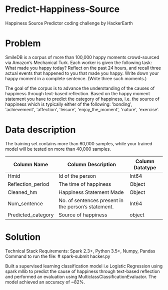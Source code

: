 # Predict-Happiness-Source
Happiness Source Predictor coding challenge by HackerEarth

# Problem
SmileDB is a corpus of more than 100,000 happy moments crowd-sourced via Amazon’s Mechanical Turk. Each worker is given the following task: What made you happy today? Reflect on the past 24 hours, and recall three actual events that happened to you that made you happy. Write down your happy moment in a complete sentence. (Write three such moments.)

The goal of the corpus is to advance the understanding of the causes of happiness through text-based reflection.
Based on the happy moment statement you have to predict the category of happiness, i.e. the source of happiness which is typically either of the following: 'bonding', 'achievement', 'affection', 'leisure', 'enjoy_the_moment', 'nature', 'exercise'.

# Data description
The training set contains more than 60,000 samples, while your trained model will be tested on more than 40,000 samples.

| Column Name | Column Description | Column Datatype |
| --- | --- | --- |
| Hmid | Id of the person | Int64 |
| Reflection_period | The time of happiness | Object |
| Cleaned_hm | Happiness Statement Made | Object |
| Num_sentence | No. of sentences present in the person’s statement. | Int64 |
| Predicted_category | Source of happiness | object |

# Solution
Technical Stack Requirements: Spark 2.3+, Python 3.5+, Numpy, Pandas
Command to run the file: # spark-submit hacker.py

Built a supervised learning classification model i.e Logistic Regression using spark mllib to predict the cause of happiness through text-based reflection and performed an evaluation using MulticlassClassificationEvaluator. The model achieved an accuracy of ~82%.
